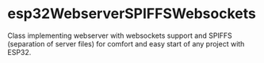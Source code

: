 # esp32WebserverSPIFFSWebsockets
Class implementing webserver with websockets support and SPIFFS (separation of server files) for comfort and easy start of any project with ESP32.
